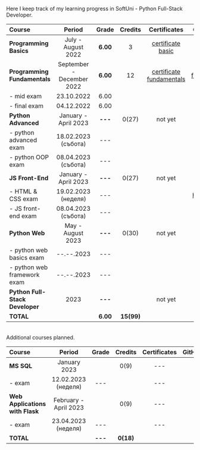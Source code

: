 Here I keep track of my learning progress in SoftUni - Python Full-Stack Developer.

| Course                          |          Period           |  Grade   |  Credits   |        Certificates        |   GitHubRepo   |
|:--------------------------------|:-------------------------:|:--------:|:----------:|:--------------------------:|:--------------:|
| **Programming Basics**          |    July - August 2022     | **6.00** |     3      |    [certificate basic]     |    [basic]     |
| **Programming Fundamentals**    | September - December 2022 | **6.00** |     12     | [certificate fundamentals] | [fundamentals] |
| - mid exam                      |        23.10.2022         |   6.00   |            |                            |                |
| - final exam                    |        04.12.2022         |   6.00   |            |                            |                |
| **Python Advanced**             |   January - April 2023    | **---**  |   0(27)    |          not yet           |                |
| - python advanced exam          |    18.02.2023 (събота)    |   ---    |            |                            |   [advanced]   |
| - python OOP exam               |    08.04.2023 (събота)    |   ---    |            |                            |     [OOP]      |
| **JS Front-End**                |   January - April 2023    | **---**  |   0(27)    |          not yet           |                |
| - HTML & CSS exam               |    19.02.2023 (неделя)    |   ---    |            |                            |  [HTML & CSS]  |
| - JS front-end exam             |    08.04.2023 (събота)    |   ---    |            |                            |                |
| **Python Web**                  |     May - August 2023     | **---**  |   0(30)    |          not yet           |                |
| - python web basics exam        |        --.--.2023         |   ---    |            |                            |  [web basic]   |
| - python web framework exam     |        --.--.2023         |   ---    |            |                            |                |
| **Python Full-Stack Developer** |           2023            | **---**  |            |          not yet           |                |
| **TOTAL**                       |                           | **6.00** | **15(99)** |                            |                |

[basic]:https://github.com/VelinIliev/python-basic-softuni
[fundamentals]: https://github.com/VelinIliev/python-fundamentals-softuni
[advanced]: https://github.com/VelinIliev/python-advanced-softuni
[OOP]: https://github.com/VelinIliev/python_oop_softuni
[HTML & CSS]:https://github.com/VelinIliev/html-and-css-softuni
[web basic]: https://github.com/VelinIliev/python_web_basics

[certificate basic]:https://softuni.bg/certificates/details/140540/cdc98c99
[certificate fundamentals]: https://softuni.bg/certificates/details/148794/32086962

<br>
Additional courses planned.

| Course                                |        Period         |  Grade  |  Credits  | Certificates | GitHubRepo |
|:--------------------------------------|:---------------------:|:-------:|:---------:|:------------:|:----------:|
| **MS SQL**                            |     January 2023      |         |   0(9)    |     ---      |    ---     |
| - exam                                |  12.02.2023 (неделя)  |   ---   |           |     ---      |    ---     |
| **Web Applications <br/> with Flask** | February - April 2023 |         |   0(9)    |     ---      |    ---     |
| - exam                                |  23.04.2023 (неделя)  |   ---   |           |     ---      |    ---     |
| **TOTAL**                             |                       | **---** | **0(18)** |              |            |

